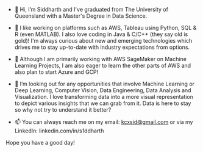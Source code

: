- 👋 Hi, I’m Siddharth and I've graduated from The University of Queensland with a Master's Degree in Data Science. 

- 👀 I like working on platforms such as AWS, Tableau using Python, SQL & R (even MATLAB). I also love coding in Java & C/C++ (they say old is gold)! 
I'm always curious about new and emerging technologies which drives me to stay up-to-date with industry expectations from options. 

- 🌱 Although I am primarily working with AWS SageMaker on Machine Learning Projects, I am also eager to learn the other parts of AWS and also plan to start Azure and GCP! 

- 💞️ I’m looking out for any opportunities that involve Machine Learning or Deep Learning, Computer Vision, Data Engineering, Data Analysis and Visualization. I love transforming data into a more visual representation to depict various insights that we can grab from it. Data is here to stay so why not try to understand it better? 

- 📫 You can always reach me on my email: kcxsid@gmail.com or via my LinkedIn: linkedin.com/in/s1ddharth

Hope you have a good day! 


<!---
kcxsid/kcxsid is a ✨ special ✨ repository because its `README.md` (this file) appears on your GitHub profile.
You can click the Preview link to take a look at your changes.
--->
